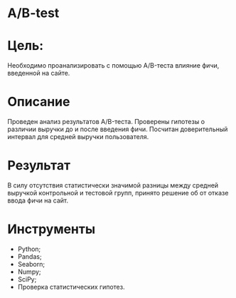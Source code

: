 # A/B-test

# Цель:

Необходимо проанализировать с помощью A/B-теста влияние фичи, введенной на сайте.

# Описание

Проведен анализ результатов A/B-теста. 
Проверены гипотезы о различии выручки до и после введения фичи.
Посчитан доверительный интервал для средней выручки пользователя.

# Результат

В силу отсутствия статистически значимой разницы между средней выручкой контрольной и тестовой групп, принято решение об от отказе ввода фичи на сайт.

# Инструменты
* Python;
* Pandas;
* Seaborn;
* Numpy;
* SciPy;
* Проверка статистических гипотез.
